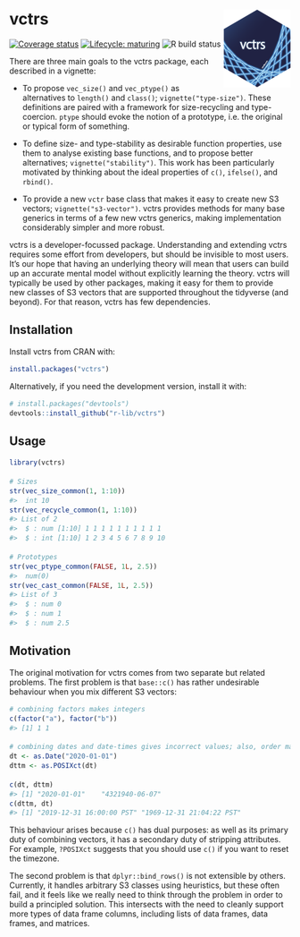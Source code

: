 
<!-- README.md is generated from README.Rmd. Please edit that file -->

# vctrs <img src="man/figures/logo.png" align="right" width=120 height=139 alt="" />

<!-- badges: start -->

[![Coverage
status](https://codecov.io/gh/r-lib/vctrs/branch/master/graph/badge.svg)](https://codecov.io/github/r-lib/vctrs?branch=master)
[![Lifecycle:
maturing](https://img.shields.io/badge/lifecycle-maturing-blue.svg)](https://www.tidyverse.org/lifecycle/#maturing)
![R build status](https://github.com/r-lib/vctrs/workflows/R-CMD-check/badge.svg)
<!-- badges: end -->

There are three main goals to the vctrs package, each described in a
vignette:

  - To propose `vec_size()` and `vec_ptype()` as alternatives to
    `length()` and `class()`; `vignette("type-size")`. These definitions
    are paired with a framework for size-recycling and type-coercion.
    `ptype` should evoke the notion of a prototype, i.e. the original or
    typical form of something.

  - To define size- and type-stability as desirable function properties,
    use them to analyse existing base functions, and to propose better
    alternatives; `vignette("stability")`. This work has been
    particularly motivated by thinking about the ideal properties of
    `c()`, `ifelse()`, and `rbind()`.

  - To provide a new `vctr` base class that makes it easy to create new
    S3 vectors; `vignette("s3-vector")`. vctrs provides methods for many
    base generics in terms of a few new vctrs generics, making
    implementation considerably simpler and more robust.

vctrs is a developer-focussed package. Understanding and extending vctrs
requires some effort from developers, but should be invisible to most
users. It’s our hope that having an underlying theory will mean that
users can build up an accurate mental model without explicitly learning
the theory. vctrs will typically be used by other packages, making it
easy for them to provide new classes of S3 vectors that are supported
throughout the tidyverse (and beyond). For that reason, vctrs has few
dependencies.

## Installation

Install vctrs from CRAN with:

``` r
install.packages("vctrs")
```

Alternatively, if you need the development version, install it with:

``` r
# install.packages("devtools")
devtools::install_github("r-lib/vctrs")
```

## Usage

``` r
library(vctrs)

# Sizes
str(vec_size_common(1, 1:10))
#>  int 10
str(vec_recycle_common(1, 1:10))
#> List of 2
#>  $ : num [1:10] 1 1 1 1 1 1 1 1 1 1
#>  $ : int [1:10] 1 2 3 4 5 6 7 8 9 10

# Prototypes
str(vec_ptype_common(FALSE, 1L, 2.5))
#>  num(0)
str(vec_cast_common(FALSE, 1L, 2.5))
#> List of 3
#>  $ : num 0
#>  $ : num 1
#>  $ : num 2.5
```

## Motivation

The original motivation for vctrs comes from two separate but related
problems. The first problem is that `base::c()` has rather undesirable
behaviour when you mix different S3 vectors:

``` r
# combining factors makes integers
c(factor("a"), factor("b"))
#> [1] 1 1

# combining dates and date-times gives incorrect values; also, order matters
dt <- as.Date("2020-01-01")
dttm <- as.POSIXct(dt)

c(dt, dttm)
#> [1] "2020-01-01"    "4321940-06-07"
c(dttm, dt)
#> [1] "2019-12-31 16:00:00 PST" "1969-12-31 21:04:22 PST"
```

This behaviour arises because `c()` has dual purposes: as well as its
primary duty of combining vectors, it has a secondary duty of stripping
attributes. For example, `?POSIXct` suggests that you should use `c()`
if you want to reset the timezone.

The second problem is that `dplyr::bind_rows()` is not extensible by
others. Currently, it handles arbitrary S3 classes using heuristics, but
these often fail, and it feels like we really need to think through the
problem in order to build a principled solution. This intersects with
the need to cleanly support more types of data frame columns, including
lists of data frames, data frames, and matrices.
